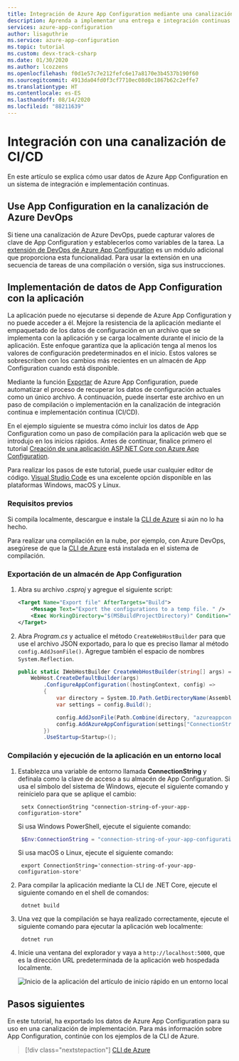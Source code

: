 ```yaml
---
title: Integración de Azure App Configuration mediante una canalización de entrega e integración continuas
description: Aprenda a implementar una entrega e integración continuas mediante Azure App Configuration
services: azure-app-configuration
author: lisaguthrie
ms.service: azure-app-configuration
ms.topic: tutorial
ms.custom: devx-track-csharp
ms.date: 01/30/2020
ms.author: lcozzens
ms.openlocfilehash: f0d1e57c7e212fefc6e17a8170e3b4537b190f60
ms.sourcegitcommit: 4913da04fd0f3cf7710ec08d0c1867b62c2effe7
ms.translationtype: HT
ms.contentlocale: es-ES
ms.lasthandoff: 08/14/2020
ms.locfileid: "88211639"
---
```

# <a name="integrate-with-a-cicd-pipeline"></a>Integración con una canalización de CI/CD

En este artículo se explica cómo usar datos de Azure App Configuration en un sistema de integración e implementación continuas.

## <a name="use-app-configuration-in-your-azure-devops-pipeline"></a>Use App Configuration en la canalización de Azure DevOps

Si tiene una canalización de Azure DevOps, puede capturar valores de clave de App Configuration y establecerlos como variables de la tarea. La [extensión de DevOps de Azure App Configuration](https://go.microsoft.com/fwlink/?linkid=2091063) es un módulo adicional que proporciona esta funcionalidad. Para usar la extensión en una secuencia de tareas de una compilación o versión, siga sus instrucciones.

## <a name="deploy-app-configuration-data-with-your-application"></a>Implementación de datos de App Configuration con la aplicación

La aplicación puede no ejecutarse si depende de Azure App Configuration y no puede acceder a él. Mejore la resistencia de la aplicación mediante el empaquetado de los datos de configuración en un archivo que se implementa con la aplicación y se carga localmente durante el inicio de la aplicación. Este enfoque garantiza que la aplicación tenga al menos los valores de configuración predeterminados en el inicio. Estos valores se sobrescriben con los cambios más recientes en un almacén de App Configuration cuando está disponible.

Mediante la función [Exportar](./howto-import-export-data.md#export-data) de Azure App Configuration, puede automatizar el proceso de recuperar los datos de configuración actuales como un único archivo. A continuación, puede insertar este archivo en un paso de compilación o implementación en la canalización de integración continua e implementación continua (CI/CD).

En el ejemplo siguiente se muestra cómo incluir los datos de App Configuration como un paso de compilación para la aplicación web que se introdujo en los inicios rápidos. Antes de continuar, finalice primero el tutorial [Creación de una aplicación ASP.NET Core con Azure App Configuration](./quickstart-aspnet-core-app.md).

Para realizar los pasos de este tutorial, puede usar cualquier editor de código. [Visual Studio Code](https://code.visualstudio.com/) es una excelente opción disponible en las plataformas Windows, macOS y Linux.

### <a name="prerequisites"></a>Requisitos previos

Si compila localmente, descargue e instale la [CLI de Azure](https://docs.microsoft.com/cli/azure/install-azure-cli?view=azure-cli-latest) si aún no lo ha hecho.

Para realizar una compilación en la nube, por ejemplo, con Azure DevOps, asegúrese de que la [CLI de Azure](https://docs.microsoft.com/cli/azure/install-azure-cli?view=azure-cli-latest) está instalada en el sistema de compilación.

### <a name="export-an-app-configuration-store"></a>Exportación de un almacén de App Configuration

1. Abra su archivo *.csproj* y agregue el siguiente script:

    ```xml
    <Target Name="Export file" AfterTargets="Build">
        <Message Text="Export the configurations to a temp file. " />
        <Exec WorkingDirectory="$(MSBuildProjectDirectory)" Condition="$(ConnectionString) != ''" Command="az appconfig kv export -d file --path $(OutDir)\azureappconfig.json --format json --separator : --connection-string $(ConnectionString)" />
    </Target>
    ```
1. Abra *Program.cs* y actualice el método `CreateWebHostBuilder` para que use el archivo JSON exportado, para lo que es preciso llamar al método `config.AddJsonFile()`.  Agregue también el espacio de nombres `System.Reflection`.

    ```csharp
    public static IWebHostBuilder CreateWebHostBuilder(string[] args) =>
        WebHost.CreateDefaultBuilder(args)
            .ConfigureAppConfiguration((hostingContext, config) =>
            {
                var directory = System.IO.Path.GetDirectoryName(Assembly.GetExecutingAssembly().Location);
                var settings = config.Build();

                config.AddJsonFile(Path.Combine(directory, "azureappconfig.json"));
                config.AddAzureAppConfiguration(settings["ConnectionStrings:AppConfig"]);
            })
            .UseStartup<Startup>();
    ```

### <a name="build-and-run-the-app-locally"></a>Compilación y ejecución de la aplicación en un entorno local

1. Establezca una variable de entorno llamada **ConnectionString** y defínala como la clave de acceso a su almacén de App Configuration. 
    Si usa el símbolo del sistema de Windows, ejecute el siguiente comando y reinícielo para que se aplique el cambio:

    ```console
     setx ConnectionString "connection-string-of-your-app-configuration-store"
    ```

    Si usa Windows PowerShell, ejecute el siguiente comando:

    ```powershell
     $Env:ConnectionString = "connection-string-of-your-app-configuration-store"
    ```

    Si usa macOS o Linux, ejecute el siguiente comando:

    ```console
     export ConnectionString='connection-string-of-your-app-configuration-store'
    ```

2. Para compilar la aplicación mediante la CLI de .NET Core, ejecute el siguiente comando en el shell de comandos:

    ```console
     dotnet build
    ```

3. Una vez que la compilación se haya realizado correctamente, ejecute el siguiente comando para ejecutar la aplicación web localmente:

    ```console
     dotnet run
    ```

4. Inicie una ventana del explorador y vaya a `http://localhost:5000`, que es la dirección URL predeterminada de la aplicación web hospedada localmente.

    ![Inicio de la aplicación del artículo de inicio rápido en un entorno local](./media/quickstarts/aspnet-core-app-launch-local.png)

## <a name="next-steps"></a>Pasos siguientes

En este tutorial, ha exportado los datos de Azure App Configuration para su uso en una canalización de implementación. Para más información sobre App Configuration, continúe con los ejemplos de la CLI de Azure.

> [!div class="nextstepaction"]
> [CLI de Azure](https://docs.microsoft.com/cli/azure/appconfig?view=azure-cli-latest)
